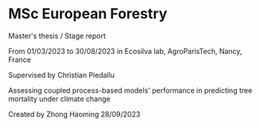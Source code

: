 # MSc European Forestry
Master's thesis / Stage report

From 01/03/2023 to 30/08/2023 in Ecosilva lab, AgroParisTech, Nancy, France

Supervised by Christian Piedallu

Assessing coupled process-based models' performance in predicting tree mortality under climate change

Created by Zhong Haoming 28/09/2023

